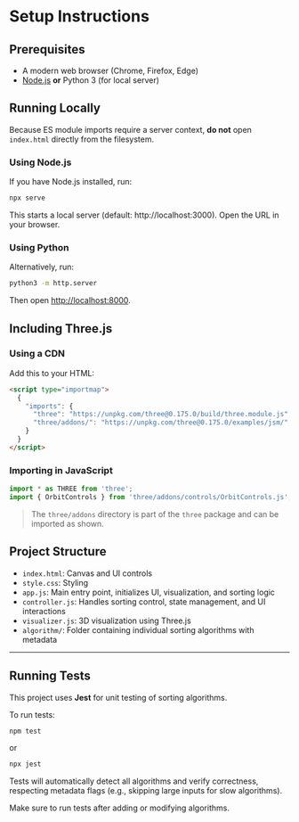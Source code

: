 # Setup Instructions

## Prerequisites

- A modern web browser (Chrome, Firefox, Edge)
- [Node.js](https://nodejs.org/) **or** Python 3 (for local server)

## Running Locally

Because ES module imports require a server context, **do not** open `index.html` directly from the filesystem.

### Using Node.js

If you have Node.js installed, run:

```bash
npx serve
```

This starts a local server (default: http://localhost:3000). Open the URL in your browser.

### Using Python

Alternatively, run:

```bash
python3 -m http.server
```

Then open [http://localhost:8000](http://localhost:8000).

## Including Three.js

### Using a CDN

Add this to your HTML:

```html
<script type="importmap">
  {
    "imports": {
      "three": "https://unpkg.com/three@0.175.0/build/three.module.js",
      "three/addons/": "https://unpkg.com/three@0.175.0/examples/jsm/"
    }
  }
</script>
```

### Importing in JavaScript

```js
import * as THREE from 'three';
import { OrbitControls } from 'three/addons/controls/OrbitControls.js';
```

> The `three/addons` directory is part of the `three` package and can be imported as shown.

## Project Structure

- `index.html`: Canvas and UI controls
- `style.css`: Styling
- `app.js`: Main entry point, initializes UI, visualization, and sorting logic
- `controller.js`: Handles sorting control, state management, and UI interactions
- `visualizer.js`: 3D visualization using Three.js
- `algorithm/`: Folder containing individual sorting algorithms with metadata

---

## Running Tests

This project uses **Jest** for unit testing of sorting algorithms.

To run tests:

```bash
npm test
```

or

```bash
npx jest
```

Tests will automatically detect all algorithms and verify correctness, respecting metadata flags (e.g., skipping large inputs for slow algorithms).

Make sure to run tests after adding or modifying algorithms.